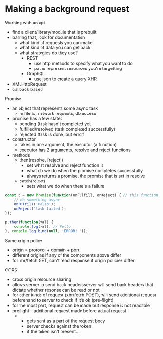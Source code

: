 # Making a background request

Working with an api
- find a client/library/module that is prebuilt
- barring that, look for documentation 
	- what kind of requests you can make
	- what kind of data you can get back
	- what strategies do they use?
		- REST
			- use http methods to specify what you want to do
			- paths represent resources you're targetting
		- GraphQL
			- use json to create a query
XHR
- XMLHttpRequest
- callback based

Promise
- an object that represents some async task
	- ie file io, network requests, db access
- promise has a few states
	- pending (task hasn't completed yet
	- fulfilled/resolved (task completed successfully)
	- rejected (task is done, but error)
- constructor
	- takes in one argument, the executor (a function)
	- executor has 2 arguments, resolve and reject functions
- methods
	- then(resolve, [reject])
		- set what resolve and reject function is
		- what do we do when the promise completes successfully
		- always returns a promise, the promise that is set in resolve
	- catch(reject)
		- sets what we do when there's a failure
```javascript
const p = new Promise(function(onFulfill, onReject) { // this function executes an async task
	// do something async
	onFulfill('Hello'); 
	onReject('task failed');
});

p.then(function(val) {
	console.log(val); // Hello
}, console.log.bind(null, 'ERROR! '));
```

Same origin policy
- origin = protocol + domain + port
- different origins if any of the components above differ
- for xhr/fetch GET, can't read response if origin policies differ

CORS
- cross origin resource sharing
- allows server to send back headersserver will send back headers that dictate whether resonse can be read or not
- for other kinds of request (xhr/fetch POST), will send additional request beforehand to server to check if it's ok (pre-flight)
- for the most part, request can be made but response is not readable
- preflight - additional request made before actual request
	- <!-- <input type="hidden" token="<token>"> -->
		- gets sent as a part of the request body
		- server checks against the token
		- if the token isn't present...
